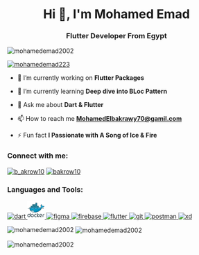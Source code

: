 <h1 align="center">Hi 👋, I'm Mohamed Emad</h1>
<h3 align="center">Flutter Developer From Egypt</h3>

<p align="left"> <img src="https://komarev.com/ghpvc/?username=mohamedemad2002&label=Profile%20views&color=0e75b6&style=flat" alt="mohamedemad2002" /> </p>

<p align="left"> <a href="https://github.com/ryo-ma/github-profile-trophy"><img src="https://github-profile-trophy.vercel.app/?username=mohamedemad223" alt="mohamedemad223" /></a> </p>

- 🔭 I’m currently working on **Flutter Packages**

- 🌱 I’m currently learning **Deep dive into BLoc Pattern**

- 💬 Ask me about **Dart & Flutter**

- 📫 How to reach me **MohamedElbakrawy70@gamil.com**

- ⚡ Fun fact **I Passionate with A Song of Ice & Fire**

<h3 align="left">Connect with me:</h3>
<p align="left">
<a href="https://twitter.com/b_akrow10" target="blank"><img align="center" src="https://raw.githubusercontent.com/rahuldkjain/github-profile-readme-generator/master/src/images/icons/Social/twitter.svg" alt="b_akrow10" height="30" width="40" /></a>
<a href="https://fb.com/bakrow10" target="blank"><img align="center" src="https://raw.githubusercontent.com/rahuldkjain/github-profile-readme-generator/master/src/images/icons/Social/facebook.svg" alt="bakrow10" height="30" width="40" /></a>
</p>

<h3 align="left">Languages and Tools:</h3>
<p align="left"> <a href="https://dart.dev" target="_blank" rel="noreferrer"> <img src="https://www.vectorlogo.zone/logos/dartlang/dartlang-icon.svg" alt="dart" width="40" height="40"/> </a> <a href="https://www.docker.com/" target="_blank" rel="noreferrer"> <img src="https://raw.githubusercontent.com/devicons/devicon/master/icons/docker/docker-original-wordmark.svg" alt="docker" width="40" height="40"/> </a> <a href="https://www.figma.com/" target="_blank" rel="noreferrer"> <img src="https://www.vectorlogo.zone/logos/figma/figma-icon.svg" alt="figma" width="40" height="40"/> </a> <a href="https://firebase.google.com/" target="_blank" rel="noreferrer"> <img src="https://www.vectorlogo.zone/logos/firebase/firebase-icon.svg" alt="firebase" width="40" height="40"/> </a> <a href="https://flutter.dev" target="_blank" rel="noreferrer"> <img src="https://www.vectorlogo.zone/logos/flutterio/flutterio-icon.svg" alt="flutter" width="40" height="40"/> </a> <a href="https://git-scm.com/" target="_blank" rel="noreferrer"> <img src="https://www.vectorlogo.zone/logos/git-scm/git-scm-icon.svg" alt="git" width="40" height="40"/> </a> <a href="https://postman.com" target="_blank" rel="noreferrer"> <img src="https://www.vectorlogo.zone/logos/getpostman/getpostman-icon.svg" alt="postman" width="40" height="40"/> </a> <a href="https://www.adobe.com/products/xd.html" target="_blank" rel="noreferrer"> <img src="https://cdn.worldvectorlogo.com/logos/adobe-xd.svg" alt="xd" width="40" height="40"/> </a> </p>

<p><img align="left" src="https://github-readme-stats.vercel.app/api/top-langs?username=mohamedemad2002&show_icons=true&locale=en&layout=compact" alt="mohamedemad2002" /></p>

<p>&nbsp;<img align="center" src="https://github-readme-stats.vercel.app/api?username=mohamedemad2002&show_icons=true&locale=en" alt="mohamedemad2002" /></p>

<p><img align="center" src="https://github-readme-streak-stats.herokuapp.com/?user=mohamedemad2002&" alt="mohamedemad2002" /></p>
